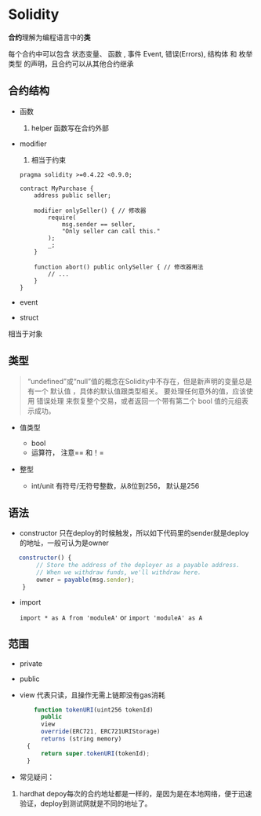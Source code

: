 # Solidity

**合约**理解为编程语言中的**类** 

每个合约中可以包含 状态变量、 函数 , 事件 Event, 错误(Errors), 结构体 和 枚举类型 的声明，且合约可以从其他合约继承

## 合约结构

- 函数

    1. helper 函数写在合约外部

- modifier

    1. 相当于约束

    ```
    pragma solidity >=0.4.22 <0.9.0;

    contract MyPurchase {
        address public seller;

        modifier onlySeller() { // 修改器
            require(
                msg.sender == seller,
                "Only seller can call this."
            );
            _;
        }

        function abort() public onlySeller { // 修改器用法
            // ...
        }
    }
    ```


- event

- struct

相当于对象

## 类型

> “undefined”或“null”值的概念在Solidity中不存在，但是新声明的变量总是有一个 默认值 ，具体的默认值跟类型相关。 要处理任何意外的值，应该使用 错误处理 来恢复整个交易，或者返回一个带有第二个 bool 值的元组表示成功。

- 值类型

    * bool
    * 运算符， 注意== 和！=

- 整型
    * int/unit 有符号/无符号整数，从8位到256， 默认是256

## 语法

- constructor  只在deploy的时候触发，所以如下代码里的sender就是deploy的地址，一般可认为是owner

```js
   constructor() {
        // Store the address of the deployer as a payable address.
        // When we withdraw funds, we'll withdraw here.
        owner = payable(msg.sender);
    }
```
    
- import 

    `import * as A from 'moduleA'` or `import 'moduleA' as A`


##  范围

- private 

- public

- view
  代表只读，且操作无需上链即没有gas消耗
  ```js
      function tokenURI(uint256 tokenId)
        public
        view
        override(ERC721, ERC721URIStorage)
        returns (string memory)
    {
        return super.tokenURI(tokenId);
    }
  ```

- 常见疑问：

1. hardhat depoy每次的合约地址都是一样的，是因为是在本地网络，便于迅速验证，deploy到测试网就是不同的地址了。
